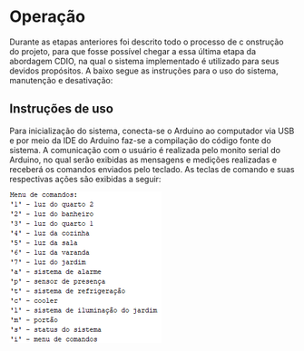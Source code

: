 # Operação

Durante as etapas anteriores foi descrito todo o processo de c onstrução do projeto, para que fosse possível chegar a essa última etapa da abordagem CDIO, na qual o sistema implementado é utilizado para seus devidos propósitos. A baixo segue as instruções para o uso do sistema, manutenção e desativação:

## Instruções de uso

Para inicialização do sistema, conecta-se o Arduino ao computador via USB e por meio da IDE do Arduino faz-se a compilação do código fonte do sistema. A comunicação com o usuário é realizada pelo monito serial do Arduino, no qual serão exibidas as mensagens e medições realizadas e receberá os comandos enviados pelo teclado. As teclas de comando e suas respectivas ações são exibidas a seguir:

![Menu de comandos](./Imagens/menu.PNG)
